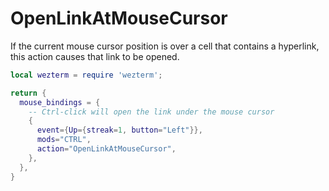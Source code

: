 # OpenLinkAtMouseCursor

If the current mouse cursor position is over a cell that contains
a hyperlink, this action causes that link to be opened.

```lua
local wezterm = require 'wezterm';

return {
  mouse_bindings = {
    -- Ctrl-click will open the link under the mouse cursor
    {
      event={Up={streak=1, button="Left"}},
      mods="CTRL",
      action="OpenLinkAtMouseCursor",
    },
  },
}
```
